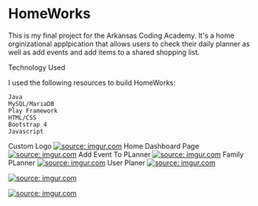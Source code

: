 # HomeWorks

This is my final project for the Arkansas Coding Academy. It's a home orginizational applpication that allows users to check their daily planner as well as add events and add items to a shared shopping list. 



Technology Used

I used the following resources to build HomeWorks:

    Java
    MySQL/MariaDB
    Play Framework
    HTML/CSS
    Bootstrap 4
    Javascript

Custom Logo
<a href="https://imgur.com/oEAQ8xZ"><img src="https://i.imgur.com/oEAQ8xZ.jpg" title="source: imgur.com" /></a>
Home Dashboard Page
<a href="https://imgur.com/HUCn7fv"><img src="https://i.imgur.com/HUCn7fv.png" title="source: imgur.com" /></a>
Add Event To PLanner
<a href="https://imgur.com/sZgX42c"><img src="https://i.imgur.com/sZgX42c.png" title="source: imgur.com" /></a>
Family PLanner
<a href="https://imgur.com/zKe1y3E"><img src="https://i.imgur.com/zKe1y3E.png" title="source: imgur.com" /></a>
User Planer
<a href="https://imgur.com/M9iOgXK"><img src="https://i.imgur.com/M9iOgXK.png" title="source: imgur.com" /></a>

<a href="https://imgur.com/yp804wv"><img src="https://i.imgur.com/yp804wv.png" title="source: imgur.com" /></a>

<a href="https://imgur.com/qOo8H7j"><img src="https://i.imgur.com/qOo8H7j.png" title="source: imgur.com" /></a>
